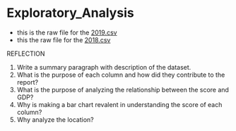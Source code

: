 # Exploratory_Analysis

+ this is the raw file for the [2019.csv](https://raw.githubusercontent.com/cillanguyen/Exploratory_Analysis/main/2019.csv?token=AV3A5GZ4UF654PL43R5V37LBRRZAG)
+ this the raw file for the [2018.csv](https://raw.githubusercontent.com/cillanguyen/Exploratory_Analysis/main/2018.csv)

REFLECTION

1. Write a summary paragraph with description of the dataset.
2. What is the purpose of each column and how did they contribute to the report? 
3. What is the purpose of analyzing the relationship between the score and GDP?
4. Why is making a bar chart revalent in understanding the score of each column?
5. Why analyze the location? 
